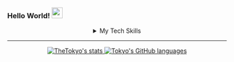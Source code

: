 ### Hello World! <img src="wave.gif" width="25px"/>

<p align="left">
</p>
<div align="center">
<details>
<summary>My Tech Skills</summary>

### Programming Languages

<img height="32" width="32" src="https://icongr.am/devicon/python-original.svg?size=128&color=currentColor" />&nbsp;
<img height="32" width="32" src="https://icongr.am/devicon/javascript-original.svg?size=128&color=currentColor" />&nbsp;
<img height="32" width="32" src="https://icongr.am/devicon/cplusplus-plain.svg?size=128&color=currentColor" />&nbsp;
<img height="32" width="32" src="https://icongr.am/devicon/html5-original.svg?size=128&color=currentColor" />&nbsp;
<img height="32" width="32" src="https://icongr.am/devicon/css3-original.svg?size=128&color=currentColor" />&nbsp;

### Database Systems

<img height="32" width="32" src="https://icongr.am/devicon/mysql-original-wordmark.svg?size=128&color=currentColor" />&nbsp;
<img height="32" width="32" src="https://icongr.am/devicon/postgresql-original.svg?size=128&color=currentColor" />&nbsp;
<img height="32" width="32" src="https://upload.wikimedia.org/wikipedia/commons/thumb/9/97/Sqlite-square-icon.svg/1200px-Sqlite-square-icon.svg.png" />&nbsp;

### Tools and Frameworks
<img height="32" width="32" src="https://icongr.am/devicon/dot-net-original-wordmark.svg?size=128&color=currentColor" />&nbsp;



### Operating Systems

<img height="32" width="32" src="https://icongr.am/devicon/linux-original.svg?size=128&color=currentColor" />&nbsp;
<img height="32" width="32" src="https://icongr.am/devicon/windows8-original.svg?size=128&color=currentColor" />&nbsp;
<img height="32" width="32" src="https://icongr.am/devicon/debian-original.svg?size=128&color=currentColor" />&nbsp;    

</div>

</details>

<hr>

<p align="center">
  <a href="https://github.com/TheTokyo">
    <img src="https://github-readme-stats.vercel.app/api?username=TheTokyo&hide_border=true&show_icons=true" alt="TheTokyo's stats">
    <img src="https://github-readme-stats.vercel.app/api/top-langs/?username=TheTokyo&hide_border=true&layout=compact" alt="Tokyo's GitHub languages">
  </a>
</p>
